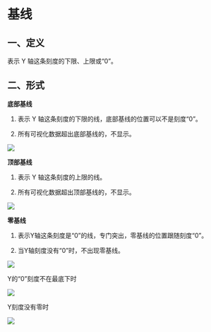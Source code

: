 <!--
index: 10
title: 基线
-->

# 基线

## 一、定义

表示 Y 轴这条刻度的下限、上限或“0”。

## 二、形式

**底部基线**
 
1. 表示 Y 轴这条刻度的下限的线，底部基线的位置可以不是刻度“0”。

2. 所有可视化数据超出底部基线的，不显示。

<img src="https://os.alipayobjects.com/rmsportal/XAZlUpWmkzNrjXu.png">

**顶部基线**
 
1. 表示 Y 轴这条刻度的上限的线。
 
2. 所有可视化数据超出顶部基线的，不显示。

<img src="https://os.alipayobjects.com/rmsportal/yVwgdGpeySymCor.png">

**零基线**
 
1. 表示Y轴这条刻度是“0”的线，专门突出，零基线的位置跟随刻度“0”。
 
2. 当Y轴刻度没有“0”时，不出现零基线。

<img src="https://os.alipayobjects.com/rmsportal/SvUDVQezHwBLIro.png">

Y的“0”刻度不在最底下时

<img src="https://os.alipayobjects.com/rmsportal/CXXXsoBAAOuMPVZ.png">

Y刻度没有零时

<img src="https://os.alipayobjects.com/rmsportal/jqTmHmqkLBClDRo.png">

